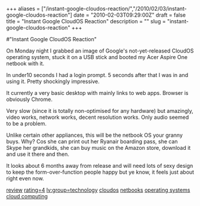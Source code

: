 +++
aliases = ["/instant-google-cloudos-reaction/","/2010/02/03/instant-google-cloudos-reaction"]
date = "2010-02-03T09:29:00Z"
draft = false
title = "Instant Google CloudOS Reaction"
description = ""
slug = "instant-google-cloudos-reaction"
+++

#"Instant Google CloudOS Reaction"


 <p>On Monday night I grabbed an image of Google's not-yet-released CloudOS operating system, stuck it on a USB stick and booted my Acer Aspire One netbook with it. <p />In under10 seconds I had a login prompt. 5 seconds after that I was in and using it. Pretty shockingly impressive.<p /> It currently a very basic desktop with mainly links to web apps. Browser is obviously Chrome.<p />Very slow (since it is totally non-optimised for any hardware) but amazingly, video works, network works, decent resolution works. Only audio seemed to be a problem.<p /> Unlike certain other appliances, this will be the netbook OS your granny buys. Why? Cos she can print out her Ryanair boarding pass, she can Skype her grandkids, she can buy music on the Amazon store, download it and use it there and then. <p /> It looks about 6 months away from release and will need lots of sexy design to keep the form-over-function people happy but ye know, it feels just about right even now.</p>
<p><a href="http://www.loudervoice.com/tags/review" rel="tag">review</a> <a href="http://www.loudervoice.com/tags/rating=4" rel="tag">rating=4</a> <a href="http://www.loudervoice.com/tags/lv:group=technology" rel="tag">lv:group=technology</a> <a href="http://www.loudervoice.com/tags/cloudos" rel="tag">cloudos</a> <a href="http://www.loudervoice.com/tags/netbooks" rel="tag">netbooks</a> <a href="http://www.loudervoice.com/tags/operating+systems" rel="tag">operating systems</a> <a href="http://www.loudervoice.com/tags/cloud+computing" rel="tag">cloud computing</a></p>
 